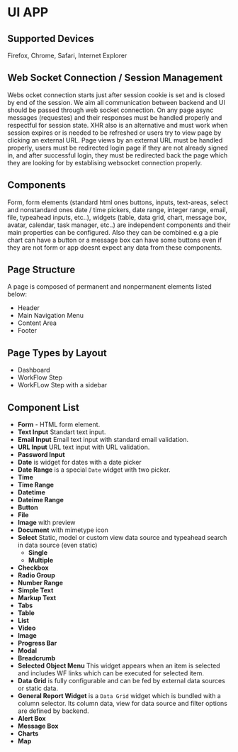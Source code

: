 # UI APP

## Supported Devices
Firefox, Chrome, Safari, Internet Explorer

## Web Socket Connection / Session Management
Webs ocket connection starts just after session cookie is set and is closed by
end of the session. We aim all communication between backend and UI should be
passed through web socket connection. On any page async messages (requestes) and
their responses must be handled properly and respectful for session state. XHR
also is an alternative and must work when session expires or is needed to be
refreshed or users try to view page by clicking an external URL. Page views by
an external URL must be handled properly, users must be redirected login page
if they are not already signed in, and after successful login, they must be
redirected back the page which they are looking for by establising websocket
connection properly.

## Components
Form, form elements (standard html ones buttons, inputs, text-areas, select and
nonstandard ones  date / time pickers, date range, integer range, email, file,
typeahead inputs, etc..), widgets (table, data grid, chart, message box, avatar,
calendar, task manager, etc..) are independent components and their main
properties can be configured. Also they can be combined e.g a pie chart can have
a button or a message box can have some buttons even if they are not form or app
doesnt expect any data from these components.

## Page Structure
A page is composed of permanent and nonpermanent elements listed below:

- Header
- Main Navigation Menu
- Content Area
- Footer

## Page Types by Layout

- Dashboard
- WorkFlow Step
- WorkFLow Step with a sidebar

## Component List

- **Form** - HTML form element.
- **Text Input** Standart text input.
- **Email Input** Email text input with standard email validation.
- **URL Input** URL text input with URL validation.
- **Password Input**
- **Date** is widget for dates with a date picker
- **Date Range** is a special `Date` widget with two picker.
- **Time**
- **Time Range**
- **Datetime**
- **Dateime Range**
- **Button**
- **File**
- **Image** with preview
- **Document** with mimetype icon
- **Select** Static, model or custom view data source and typeahead search in
data source (even static)
  - **Single**
  - **Multiple**
- **Checkbox**
- **Radio Group**
- **Number Range**
- **Simple Text**
- **Markup Text**
- **Tabs**
- **Table**
- **List**
- **Video**
- **Image**
- **Progress Bar**
- **Modal**
- **Breadcrumb**
- **Selected Object Menu** This widget appears when an item is selected and
includes WF links which can be executed for selected item.
- **Data Grid** is fully configurable and can be fed by external data sources or
static data.
- **General Report Widget** is a `Data Grid` widget which is bundled with a
column selector. Its column data, view for data source and filter options are
defined by backend.
- **Alert Box**
- **Message Box**
- **Charts**
- **Map**
